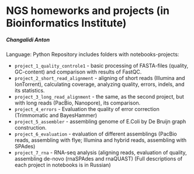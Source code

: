 # NGS homeworks and projects (in Bioinformatics Institute)
##### Changalidi Anton

Language: Python
Repository includes folders with notebooks-projects:
* `project_1_quality_controle1` - basic processing of FASTA-files (quality, GC-content) and comparison with results of FastQC.
* `project_2_short_read_alignment` - aligning of short reads (Illumina and IonTorrent), calculating coverage, analyzing quality, errors, indels, and its statistics.
* `project_3_long_read_alignment` - the same, as the second project, but with long reads (PacBio, Nanopore), its comparison.
* `project_4_errors` - Evaluation the quality of error correction (Trimmomatic and BayesHammer)
* `project_5_assembler` - assembling genome of E.Coli by De Bruijn graph construction.
* `project_6_evaluation` - evaluation of different assemblings (PacBio reads, assembling with flye; Illumina and hybrid reads, assembling with SPAdes)
* `project_7_rna` - RNA-seq analysis (aligning reads, evaluation of quality, assembling de-novo (rnaSPAdes and rnaQUAST)
(Full descriptions of each project in notebooks is in Russian)

